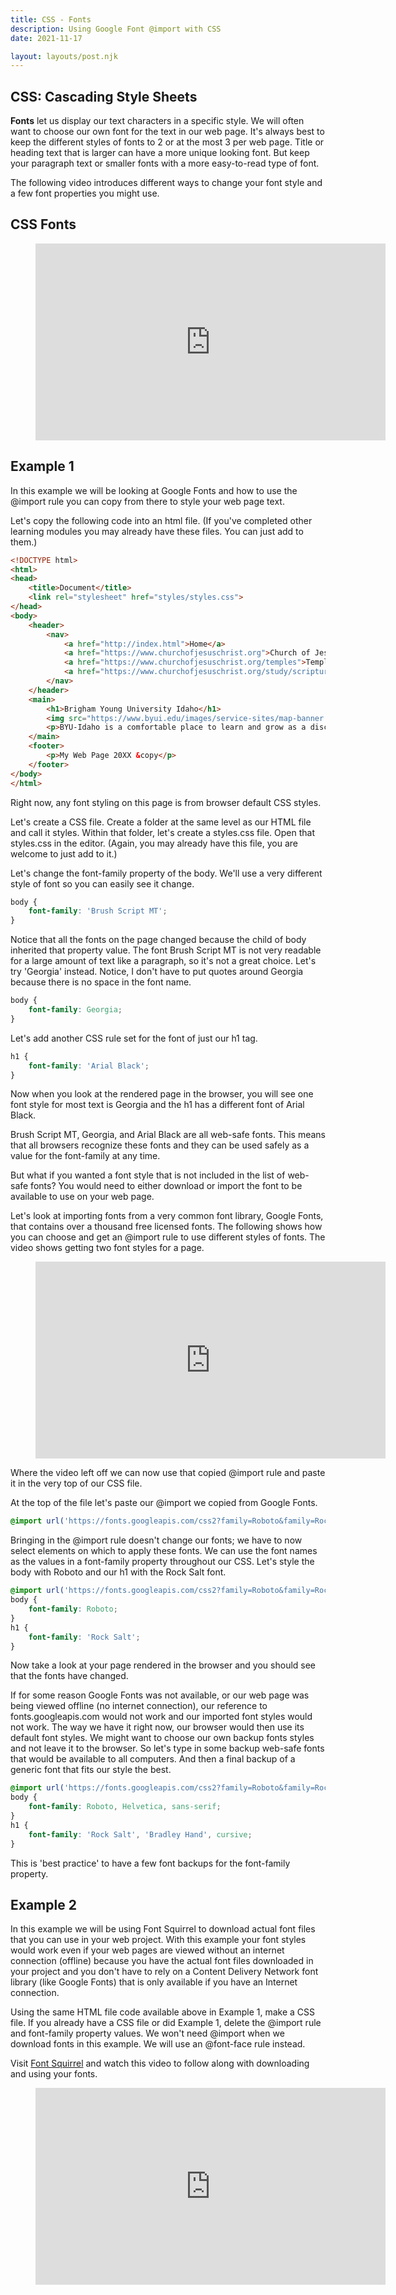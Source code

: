 ```yaml
---
title: CSS - Fonts
description: Using Google Font @import with CSS
date: 2021-11-17

layout: layouts/post.njk
---
```


## CSS: Cascading Style Sheets

**Fonts** let us display our text characters in a specific style. We will often want to choose our own font for the text in our web page. It's always best to keep the different styles of fonts to 2 or at the most 3 per web page. Title or heading text that is larger can have a more unique looking font. But keep your paragraph text or smaller fonts with a more easy-to-read type of font.

The following video introduces different ways to change your font style and a few font properties you might use.

## CSS Fonts

<figure class="video-container">

<iframe width="560" height="315" src="https://www.youtube.com/embed/e59Ll82X6Vk" title="YouTube video player" frameborder="0" allow="accelerometer; autoplay; clipboard-write; encrypted-media; gyroscope; picture-in-picture" allowfullscreen></iframe>
</figure>

## Example 1

In this example we will be looking at Google Fonts and how to use the @import rule you can copy from there to style your web page text.

Let's copy the following code into an html file. (If you've completed other learning modules you may already have these files. You can just add to them.)

```html
<!DOCTYPE html>
<html>
<head>
    <title>Document</title>
    <link rel="stylesheet" href="styles/styles.css">
</head>
<body>
    <header>
        <nav>
            <a href="http://index.html">Home</a>
            <a href="https://www.churchofjesuschrist.org">Church of Jesus Christ</a>
            <a href="https://www.churchofjesuschrist.org/temples">Temples</a>
            <a href="https://www.churchofjesuschrist.org/study/scriptures">Scriptures</a>
        </nav>
    </header>
    <main>
        <h1>Brigham Young University Idaho</h1>
        <img src="https://www.byui.edu/images/service-sites/map-banner.jpg">
        <p>BYU-Idaho is a comfortable place to learn and grow as a disciple of Jesus Christ because students, faculty, and employees share a commitment to live the gospel.</p>
    </main>
    <footer>
        <p>My Web Page 20XX &copy</p>
    </footer>
</body>
</html>
```
Right now, any font styling on this page is from browser default CSS styles. 

Let's create a CSS file. Create a folder at the same level as our HTML file and call it styles. Within that folder, let's create a styles.css file. Open that styles.css in the editor. (Again, you may already have this file, you are welcome to just add to it.)

Let's change the font-family property of the body. We'll use a very different style of font so you can easily see it change.

```css
body {
    font-family: 'Brush Script MT';
}
```

Notice that all the fonts on the page changed because the child of body inherited that property value. The font Brush Script MT is not very readable for a large amount of text like a paragraph, so it's not a great choice. Let's try 'Georgia' instead. Notice, I don't have to put quotes around Georgia because there is no space in the font name.

```css
body {
    font-family: Georgia;
}
```

Let's add another CSS rule set for the font of just our h1 tag.

```css
h1 {
    font-family: 'Arial Black';
}
```

Now when you look at the rendered page in the browser, you will see one font style for most text is Georgia and the h1 has a different font of Arial Black.

Brush Script MT, Georgia, and Arial Black are all web-safe fonts. This means that all browsers recognize these fonts and they can be used safely as a value for the font-family at any time. 

But what if you wanted a font style that is not included in the list of web-safe fonts? You would need to either download or import the font to be available to use on your web page.

Let's look at importing fonts from a very common font library, Google Fonts, that contains over a thousand free licensed fonts. The following shows how you can choose and get an @import rule to use different styles of fonts. The video shows getting two font styles for a page.

<figure class="video-container">

<iframe width="560" height="315" src="https://www.youtube.com/embed/fK79MA4Mwc8" title="YouTube video player" frameborder="0" allow="accelerometer; autoplay; clipboard-write; encrypted-media; gyroscope; picture-in-picture" allowfullscreen></iframe>
</figure>

Where the video left off we can now use that copied @import rule and paste it in the very top of our CSS file.

At the top of the file let's paste our @import we copied from Google Fonts.

```css
@import url('https://fonts.googleapis.com/css2?family=Roboto&family=Rock+Salt&display=swap');
```

Bringing in the @import rule doesn't change our fonts; we have to now select elements on which to apply these fonts. We can use the font names as the values in a font-family property throughout our CSS. Let's style the body with Roboto and our h1 with the Rock Salt font.

```css
@import url('https://fonts.googleapis.com/css2?family=Roboto&family=Rock+Salt&display=swap');
body {
    font-family: Roboto;
}
h1 {
    font-family: 'Rock Salt';
}
```

Now take a look at your page rendered in the browser and you should see that the fonts have changed.

If for some reason Google Fonts was not available, or our web page was being viewed offline (no internet connection), our reference to fonts.googleapis.com would not work and our imported font styles would not work. The way we have it right now, our browser would then use its default font styles. We might want to choose our own backup fonts styles and not leave it to the browser. So let's type in some backup web-safe fonts that would be available to all computers. And then a final backup of a generic font that fits our style the best.

```css
@import url('https://fonts.googleapis.com/css2?family=Roboto&family=Rock+Salt&display=swap');
body {
    font-family: Roboto, Helvetica, sans-serif;
}
h1 {
    font-family: 'Rock Salt', 'Bradley Hand', cursive;
}
```

This is 'best practice' to have a few font backups for the font-family property. 

## Example 2

In this example we will be using Font Squirrel to download actual font files that you can use in your web project. With this example your font styles would work even if your web pages are viewed without an internet connection (offline) because you have the actual font files downloaded in your project and you don't have to rely on a Content Delivery Network font library (like Google Fonts) that is only available if you have an Internet connection. 

Using the same HTML file code available above in Example 1, make a CSS file. If you already have a CSS file or did Example 1, delete the @import rule and font-family property values. We won't need @import when we download fonts in this example. We will use an @font-face rule instead.

Visit <a href="https://www.fontsquirrel.com/" target='_blank'>Font Squirrel</a> and watch this video to follow along with downloading and using your fonts.

<figure class="video-container">

<iframe width="560" height="315" src="https://www.youtube.com/embed/KXvJa0dU2RQ" title="YouTube video player" frameborder="0" allow="accelerometer; autoplay; clipboard-write; encrypted-media; gyroscope; picture-in-picture" allowfullscreen></iframe>
</figure>
